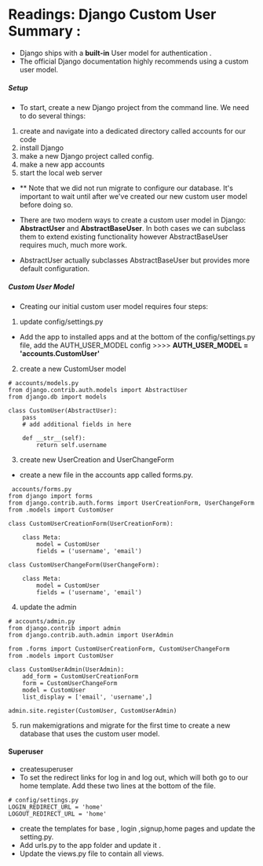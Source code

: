 # Readings: Django Custom User Summary :
* Django ships with a **built-in** User model for authentication .
* The official Django documentation highly recommends using a custom user model. 
##### Setup
* To start, create a new Django project from the command line. We need to do several things:
1. create and navigate into a dedicated directory called accounts for our code
2. install Django
3. make a new Django project called config.
4. make a new app accounts
5. start the local web server
* ** Note that we did not run migrate to configure our database. It's important to wait until after we've created our new custom user model before doing so.

* There are two modern ways to create a custom user model in Django: **AbstractUser** and **AbstractBaseUser**. In both cases we can subclass them to extend existing functionality however AbstractBaseUser requires much, much more work.
* AbstractUser actually subclasses AbstractBaseUser but provides more default configuration.
##### Custom User Model
* Creating our initial custom user model requires four steps:
1. update config/settings.py
  * Add the app to installed apps and at the bottom of the config/settings.py file, add the AUTH_USER_MODEL config >>>> **AUTH_USER_MODEL = 'accounts.CustomUser'**
2. create a new CustomUser model
```
# accounts/models.py
from django.contrib.auth.models import AbstractUser
from django.db import models

class CustomUser(AbstractUser):
    pass
    # add additional fields in here

    def __str__(self):
        return self.username
```
3. create new UserCreation and UserChangeForm
  * create a new file in the accounts app called forms.py.
```
 accounts/forms.py
from django import forms
from django.contrib.auth.forms import UserCreationForm, UserChangeForm
from .models import CustomUser

class CustomUserCreationForm(UserCreationForm):

    class Meta:
        model = CustomUser
        fields = ('username', 'email')

class CustomUserChangeForm(UserChangeForm):

    class Meta:
        model = CustomUser
        fields = ('username', 'email')
```

4. update the admin
```
# accounts/admin.py
from django.contrib import admin
from django.contrib.auth.admin import UserAdmin

from .forms import CustomUserCreationForm, CustomUserChangeForm
from .models import CustomUser

class CustomUserAdmin(UserAdmin):
    add_form = CustomUserCreationForm
    form = CustomUserChangeForm
    model = CustomUser
    list_display = ['email', 'username',]

admin.site.register(CustomUser, CustomUserAdmin)
```
5. run makemigrations and migrate for the first time to create a new database that uses the custom user model.

#### Superuser
* createsuperuser
* To set the redirect links for log in and log out, which will both go to our home template. Add these two lines at the bottom of the file.
```
# config/settings.py
LOGIN_REDIRECT_URL = 'home'
LOGOUT_REDIRECT_URL = 'home'
```
* create the templates for base , login ,signup,home pages and update the setting.py.
* Add urls.py to the app folder and update it .
* Update the views.py file to contain all views.


